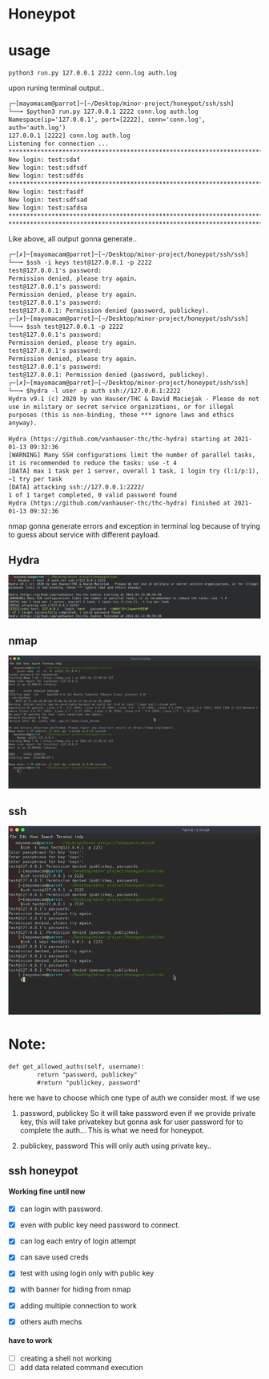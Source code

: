 # Honeypot

# usage
```
python3 run.py 127.0.0.1 2222 conn.log auth.log
```
upon runing terminal output..
```
┌─[mayomacam@parrot]─[~/Desktop/minor-project/honeypot/ssh/ssh]
└──╼ $python3 run.py 127.0.0.1 2222 conn.log auth.log
Namespace(ip='127.0.0.1', port=[2222], conn='conn.log', auth='auth.log')
127.0.0.1 [2222] conn.log auth.log
Listening for connection ...
************************************************************************************************************************
New login: test:sdaf
New login: test:sdfsdf
New login: test:sdfds
************************************************************************************************************************
New login: test:fasdf
New login: test:sdfsad
New login: test:safdsa
************************************************************************************************************************
************************************************************************************************************************
```
Like above, all output gonna generate..
```
┌─[✗]─[mayomacam@parrot]─[~/Desktop/minor-project/honeypot/ssh/ssh]
└──╼ $ssh -i keys test@127.0.0.1 -p 2222
test@127.0.0.1's password: 
Permission denied, please try again.
test@127.0.0.1's password: 
Permission denied, please try again.
test@127.0.0.1's password: 
test@127.0.0.1: Permission denied (password, publickey).
┌─[✗]─[mayomacam@parrot]─[~/Desktop/minor-project/honeypot/ssh/ssh]
└──╼ $ssh test@127.0.0.1 -p 2222
test@127.0.0.1's password: 
Permission denied, please try again.
test@127.0.0.1's password: 
Permission denied, please try again.
test@127.0.0.1's password: 
test@127.0.0.1: Permission denied (password, publickey).
┌─[✗]─[mayomacam@parrot]─[~/Desktop/minor-project/honeypot/ssh/ssh]
└──╼ $hydra -l user -p auth ssh://127.0.0.1:2222
Hydra v9.1 (c) 2020 by van Hauser/THC & David Maciejak - Please do not use in military or secret service organizations, or for illegal purposes (this is non-binding, these *** ignore laws and ethics anyway).

Hydra (https://github.com/vanhauser-thc/thc-hydra) starting at 2021-01-13 09:32:36
[WARNING] Many SSH configurations limit the number of parallel tasks, it is recommended to reduce the tasks: use -t 4
[DATA] max 1 task per 1 server, overall 1 task, 1 login try (l:1/p:1), ~1 try per task
[DATA] attacking ssh://127.0.0.1:2222/
1 of 1 target completed, 0 valid password found
Hydra (https://github.com/vanhauser-thc/thc-hydra) finished at 2021-01-13 09:32:36
```
nmap gonna generate errors and exception in terminal log because of trying to guess about service with different payload.

## Hydra
![](./hydra.png)

## nmap
![](./nmap.png)

## ssh
![](./ssh.png)

# Note:
```
def get_allowed_auths(self, username):
        return "password, publickey"
        #return "publickey, password"
```

here we have to choose which one type of auth we consider most.
if we use
1. password, publickey
So it will take password even if we provide private key, this will take privatekey but gonna ask for user password for to complete the auth... This is what we need for honeypot.

2. publickey, password
This will only auth using private key..

## ssh honeypot

#### Working fine until now
- [x] can login with password.
- [x] even with public key need password to connect.
- [x] can log each entry of login attempt
- [x] can save used creds
- [X] test with using login only with public key
- [X] with banner for hiding from nmap
- [X] adding multiple connection to work
- [X] others auth mechs


#### have to work
- [ ] creating a shell not working
- [ ] add data related command execution
